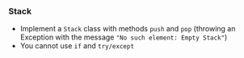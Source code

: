 ### Stack

- Implement a `Stack` class with methods `push` and `pop` (throwing an Exception with the message `"No such element: Empty Stack"`)
- You cannot use `if` and `try/except`
